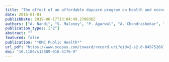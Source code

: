 ```yaml
---
title: "The effect of an affordable daycare program on health and economic well-being in Rajasthan, India: Protocol for a cluster-randomized impact evaluation study"
date: 2016-01-01
publishDate: 2019-06-17T13:04:49.270036Z
authors: ["A. Nandi", "S. Maloney", "P. Agarwal", "A. Chandrashekar", "**S. Harper**"]
publication_types: ["2"]
abstract: ""
featured: false
publication: "*BMC Public Health*"
url_pdf: "https://www.scopus.com/inward/record.uri?eid=2-s2.0-84975266721&doi=10.1186%2fs12889-016-3176-9&partnerID=40&md5=a1d08dfa5a428eafa6d23a2b35046963"
doi: "10.1186/s12889-016-3176-9"
---
```


